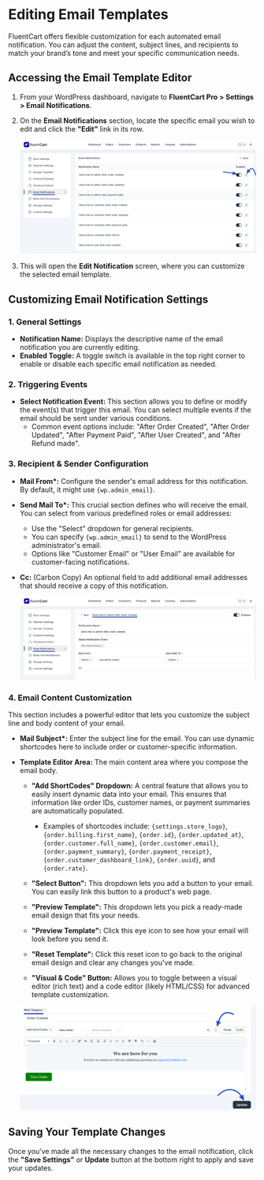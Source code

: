 # Editing Email Templates

FluentCart offers flexible customization for each automated email notification. You can adjust the content, subject lines, and recipients to match your brand’s tone and meet your specific communication needs.

## Accessing the Email Template Editor

1.  From your WordPress dashboard, navigate to **FluentCart Pro > Settings > Email Notifications**.
2.  On the **Email Notifications** section, locate the specific email you wish to edit and click the **"Edit"** link in its row.

    ![Screenshot of Edit Notification Link](/guide/public/images/settings-configuration/email-notifications/edit-notification-link.png) 


3.  This will open the **Edit Notification** screen, where you can customize the selected email template.

## Customizing Email Notification Settings

### 1. General Settings

* **Notification Name:** Displays the descriptive name of the email notification you are currently editing.
* **Enabled Toggle:** A toggle switch is available in the top right corner to enable or disable each specific email notification as needed.

### 2. Triggering Events

* **Select Notification Event:** This section allows you to define or modify the event(s) that trigger this email. You can select multiple events if the email should be sent under various conditions.
    * Common event options include: "After Order Created", "After Order Updated", "After Payment Paid", "After User Created", and "After Refund made".

### 3. Recipient & Sender Configuration

* **Mail From\*:** Configure the sender's email address for this notification. By default, it might use `{wp.admin_email}`.
* **Send Mail To\*:** This crucial section defines who will receive the email. You can select from various predefined roles or email addresses:
    * Use the "Select" dropdown for general recipients.
    * You can specify `{wp.admin_email}` to send to the WordPress administrator's email.
    * Options like "Customer Email" or "User Email" are available for customer-facing notifications.
* **Cc:** (Carbon Copy) An optional field to add additional email addresses that should receive a copy of this notification.


    ![Screenshot of Edit Notification Screen](/guide/public/images/settings-configuration/email-notifications/edit-notification-screen.png)

### 4. Email Content Customization

This section includes a powerful editor that lets you customize the subject line and body content of your email.

* **Mail Subject\*:** Enter the subject line for the email. You can use dynamic shortcodes here to include order or customer-specific information.
* **Template Editor Area:** The main content area where you compose the email body.
    * **"Add ShortCodes" Dropdown:** A central feature that allows you to easily insert dynamic data into your email. This ensures that information like order IDs, customer names, or payment summaries are automatically populated.
        * Examples of shortcodes include: `{settings.store_logo}`, `{order.billing.first_name}`, `{order.id}`, `{order.updated_at}`, `{order.customer.full_name}`, `{order.customer.email}`, `{order.payment_summary}`, `{order.payment_receipt}`, `{order.customer_dashboard_link}`, `{order.uuid}`, and `{order.rate}`.

    * **"Select Button":** This dropdown lets you add a button to your email. You can easily link this button to a product's web page.
    * **"Preview Template":** This dropdown lets you pick a ready-made email design that fits your needs.
    * **"Preview Template":** Click this eye icon to see how your email will look before you send it.
    * **"Reset Template":** Click this reset icon to go back to the original email design and clear any changes you've made.
    * **"Visual & Code" Button:** Allows you to toggle between a visual editor (rich text) and a code editor (likely HTML/CSS) for advanced template customization.

    ![Screenshot of Edit Notification Screen](/guide/public/images/settings-configuration/email-notifications/email-content-customization.png)

## Saving Your Template Changes

Once you’ve made all the necessary changes to the email notification, click the **"Save Settings"** or **Update** button at the bottom right to apply and save your updates.
